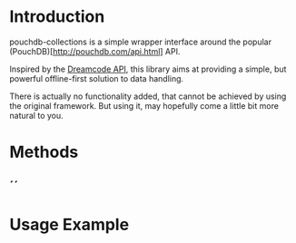 # Introduction

pouchdb-collections is a simple wrapper interface around the popular (PouchDB)[http://pouchdb.com/api.html] API.

Inspired by the [Dreamcode API](http://nobackend.org/dreamcode.html), this library aims at providing a simple, but powerful offline-first solution to data handling.

There is actually no functionality added, that cannot be achieved by using the original framework. But using it, may hopefully come a little bit more natural to you.

# Methods

## ´´

# Usage Example

